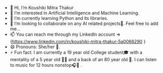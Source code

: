 - 👋 Hi, I’m Koushiki Mitra Thakur
- 👀 I’m interested in Artificial Intelligence and Machine Learning.
- 🌱 I’m currently learning Python and its libraries.
- 💞️ I’m looking to collaborate on any AI related projects🤖. Feel free to add me...
- 📫 You can reach me through my LinkedIn account => {https://www.linkedin.com/in/koushiki-mitra-thakur-5a0066290 }
- 😄 Pronouns: She/her 👩.
- ⚡ Fun fact: I am currently a 19 year old College student🎓 with a mentality of a 5 year old 🤸‍♂️ and a back of an 80 year old 👵. I can listen to music for 12 hours nonstop🎧🎵 .

<!---
kou09shiki/kou09shiki is a ✨ special ✨ repository because its `README.md` (this file) appears on your GitHub profile.
You can click the Preview link to take a look at your changes.
--->
